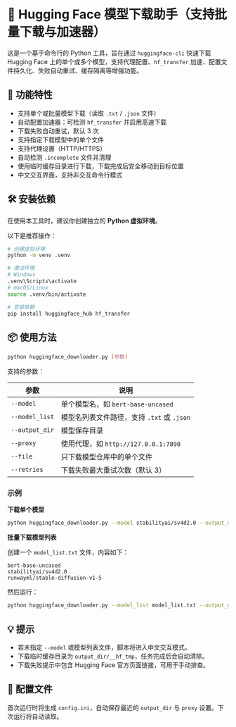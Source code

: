 # 🤗 Hugging Face 模型下载助手（支持批量下载与加速器）

这是一个基于命令行的 Python 工具，旨在通过 `huggingface-cli` 快速下载 Hugging Face 上的单个或多个模型，支持代理配置、`hf_transfer` 加速、配置文件持久化、失败自动重试、缓存隔离等增强功能。

## 🚀 功能特性

- 支持单个或批量模型下载（读取 `.txt` / `.json` 文件）
- 自动配置加速器：可检测 `hf_transfer` 并启用高速下载
- 下载失败自动重试，默认 3 次
- 支持指定下载模型中的单个文件
- 支持代理设置（HTTP/HTTPS）
- 自动检测 `.incomplete` 文件并清理
- 使用临时缓存目录进行下载，下载完成后安全移动到目标位置
- 中文交互界面，支持非交互命令行模式

## 🛠️ 安装依赖

在使用本工具时，建议你创建独立的 **Python 虚拟环境**。

以下是推荐操作：

```bash
# 创建虚拟环境
python -m venv .venv

# 激活环境
# Windows
.venv\Scripts\activate
# macOS/Linux
source .venv/bin/activate

# 安装依赖
pip install huggingface_hub hf_transfer
```

## 📦 使用方法

```bash
python huggingface_downloader.py [参数]
```

支持的参数：

| 参数           | 说明                                       |
| -------------- | ------------------------------------------ |
| `--model`      | 单个模型名，如 `bert-base-uncased`         |
| `--model_list` | 模型名列表文件路径，支持 `.txt` 或 `.json` |
| `--output_dir` | 模型保存目录                               |
| `--proxy`      | 使用代理，如 `http://127.0.0.1:7890`       |
| `--file`       | 只下载模型仓库中的单个文件                 |
| `--retries`    | 下载失败最大重试次数（默认 3）             |

### 示例

**下载单个模型**

```bash
python huggingface_downloader.py --model stabilityai/sv4d2.0 --output_dir F:\Models --proxy http://127.0.0.1:7890
```

**批量下载模型列表**

创建一个 `model_list.txt` 文件，内容如下：

```
bert-base-uncased
stabilityai/sv4d2.0
runwayml/stable-diffusion-v1-5
```

然后运行：

```bash
python huggingface_downloader.py --model_list model_list.txt --output_dir ./models
```

## 💡 提示

- 若未指定 `--model` 或模型列表文件，脚本将进入中文交互模式。
- 下载临时缓存目录为 `output_dir/__hf_tmp`，任务完成后会自动清除。
- 下载失败提示中包含 Hugging Face 官方页面链接，可用于手动排查。

## 📄 配置文件

首次运行时将生成 `config.ini`，自动保存最近的 `output_dir` 与 `proxy` 设置。下次运行将自动读取。
